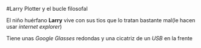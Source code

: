 #Larry Plotter y el bucle filosofal

El niño huérfano **Larry** vive con sus tios que lo tratan bastante mal(le hacen usar *internet explorer*)

Tiene unas *Google Glasses* redondas y una cicatriz de  un *USB* en la frente 
